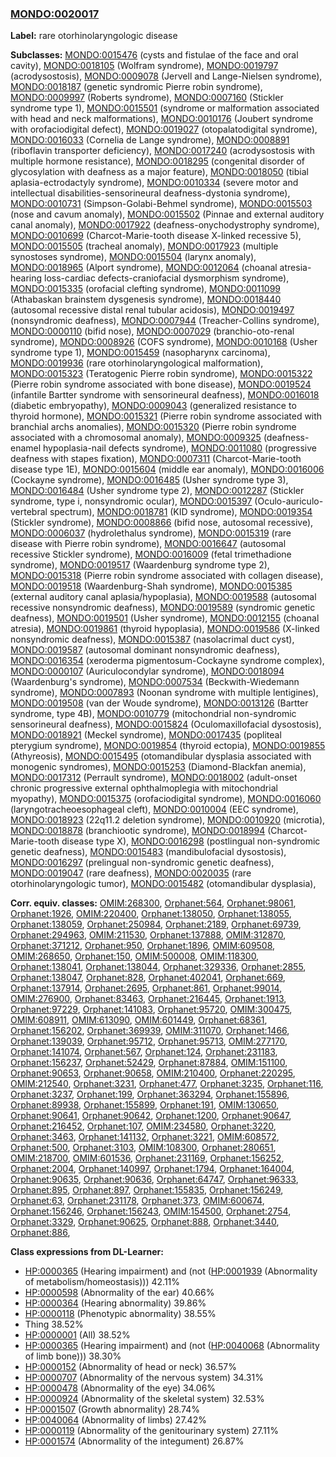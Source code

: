 
### [MONDO:0020017](http://purl.obolibrary.org/obo/MONDO_0020017)
**Label:** rare otorhinolaryngologic disease

**Subclasses:** [MONDO:0015476](http://purl.obolibrary.org/obo/MONDO_0015476) (cysts and fistulae of the face and oral cavity), [MONDO:0018105](http://purl.obolibrary.org/obo/MONDO_0018105) (Wolfram syndrome), [MONDO:0019797](http://purl.obolibrary.org/obo/MONDO_0019797) (acrodysostosis), [MONDO:0009078](http://purl.obolibrary.org/obo/MONDO_0009078) (Jervell and Lange-Nielsen syndrome), [MONDO:0018187](http://purl.obolibrary.org/obo/MONDO_0018187) (genetic syndromic Pierre robin syndrome), [MONDO:0009997](http://purl.obolibrary.org/obo/MONDO_0009997) (Roberts syndrome), [MONDO:0007160](http://purl.obolibrary.org/obo/MONDO_0007160) (Stickler syndrome type 1), [MONDO:0015501](http://purl.obolibrary.org/obo/MONDO_0015501) (syndrome or malformation associated with head and neck malformations), [MONDO:0010176](http://purl.obolibrary.org/obo/MONDO_0010176) (Joubert syndrome with orofaciodigital defect), [MONDO:0019027](http://purl.obolibrary.org/obo/MONDO_0019027) (otopalatodigital syndrome), [MONDO:0016033](http://purl.obolibrary.org/obo/MONDO_0016033) (Cornelia de Lange syndrome), [MONDO:0008891](http://purl.obolibrary.org/obo/MONDO_0008891) (riboflavin transporter deficiency), [MONDO:0017240](http://purl.obolibrary.org/obo/MONDO_0017240) (acrodysostosis with multiple hormone resistance), [MONDO:0018295](http://purl.obolibrary.org/obo/MONDO_0018295) (congenital disorder of glycosylation with deafness as a major feature), [MONDO:0018050](http://purl.obolibrary.org/obo/MONDO_0018050) (tibial aplasia-ectrodactyly syndrome), [MONDO:0010334](http://purl.obolibrary.org/obo/MONDO_0010334) (severe motor and intellectual disabilities-sensorineural deafness-dystonia syndrome), [MONDO:0010731](http://purl.obolibrary.org/obo/MONDO_0010731) (Simpson-Golabi-Behmel syndrome), [MONDO:0015503](http://purl.obolibrary.org/obo/MONDO_0015503) (nose and cavum anomaly), [MONDO:0015502](http://purl.obolibrary.org/obo/MONDO_0015502) (Pinnae and external auditory canal anomaly), [MONDO:0017922](http://purl.obolibrary.org/obo/MONDO_0017922) (deafness-onychodystrophy syndrome), [MONDO:0010699](http://purl.obolibrary.org/obo/MONDO_0010699) (Charcot-Marie-tooth disease X-linked recessive 5), [MONDO:0015505](http://purl.obolibrary.org/obo/MONDO_0015505) (tracheal anomaly), [MONDO:0017923](http://purl.obolibrary.org/obo/MONDO_0017923) (multiple synostoses syndrome), [MONDO:0015504](http://purl.obolibrary.org/obo/MONDO_0015504) (larynx anomaly), [MONDO:0018965](http://purl.obolibrary.org/obo/MONDO_0018965) (Alport syndrome), [MONDO:0012064](http://purl.obolibrary.org/obo/MONDO_0012064) (choanal atresia-hearing loss-cardiac defects-craniofacial dysmorphism syndrome), [MONDO:0015335](http://purl.obolibrary.org/obo/MONDO_0015335) (orofacial clefting syndrome), [MONDO:0011099](http://purl.obolibrary.org/obo/MONDO_0011099) (Athabaskan brainstem dysgenesis syndrome), [MONDO:0018440](http://purl.obolibrary.org/obo/MONDO_0018440) (autosomal recessive distal renal tubular acidosis), [MONDO:0019497](http://purl.obolibrary.org/obo/MONDO_0019497) (nonsyndromic deafness), [MONDO:0007944](http://purl.obolibrary.org/obo/MONDO_0007944) (Treacher-Collins syndrome), [MONDO:0000110](http://purl.obolibrary.org/obo/MONDO_0000110) (bifid nose), [MONDO:0007029](http://purl.obolibrary.org/obo/MONDO_0007029) (branchio-oto-renal syndrome), [MONDO:0008926](http://purl.obolibrary.org/obo/MONDO_0008926) (COFS syndrome), [MONDO:0010168](http://purl.obolibrary.org/obo/MONDO_0010168) (Usher syndrome type 1), [MONDO:0015459](http://purl.obolibrary.org/obo/MONDO_0015459) (nasopharynx carcinoma), [MONDO:0019936](http://purl.obolibrary.org/obo/MONDO_0019936) (rare otorhinolaryngological malformation), [MONDO:0015323](http://purl.obolibrary.org/obo/MONDO_0015323) (Teratogenic Pierre robin syndrome), [MONDO:0015322](http://purl.obolibrary.org/obo/MONDO_0015322) (Pierre robin syndrome associated with bone disease), [MONDO:0019524](http://purl.obolibrary.org/obo/MONDO_0019524) (infantile Bartter syndrome with sensorineural deafness), [MONDO:0016018](http://purl.obolibrary.org/obo/MONDO_0016018) (diabetic embryopathy), [MONDO:0009043](http://purl.obolibrary.org/obo/MONDO_0009043) (generalized resistance to thyroid hormone), [MONDO:0015321](http://purl.obolibrary.org/obo/MONDO_0015321) (Pierre robin syndrome associated with branchial archs anomalies), [MONDO:0015320](http://purl.obolibrary.org/obo/MONDO_0015320) (Pierre robin syndrome associated with a chromosomal anomaly), [MONDO:0009325](http://purl.obolibrary.org/obo/MONDO_0009325) (deafness-enamel hypoplasia-nail defects syndrome), [MONDO:0011080](http://purl.obolibrary.org/obo/MONDO_0011080) (progressive deafness with stapes fixation), [MONDO:0007311](http://purl.obolibrary.org/obo/MONDO_0007311) (Charcot-Marie-tooth disease type 1E), [MONDO:0015604](http://purl.obolibrary.org/obo/MONDO_0015604) (middle ear anomaly), [MONDO:0016006](http://purl.obolibrary.org/obo/MONDO_0016006) (Cockayne syndrome), [MONDO:0016485](http://purl.obolibrary.org/obo/MONDO_0016485) (Usher syndrome type 3), [MONDO:0016484](http://purl.obolibrary.org/obo/MONDO_0016484) (Usher syndrome type 2), [MONDO:0012287](http://purl.obolibrary.org/obo/MONDO_0012287) (Stickler syndrome, type i, nonsyndromic ocular), [MONDO:0015397](http://purl.obolibrary.org/obo/MONDO_0015397) (Oculo-auriculo-vertebral spectrum), [MONDO:0018781](http://purl.obolibrary.org/obo/MONDO_0018781) (KID syndrome), [MONDO:0019354](http://purl.obolibrary.org/obo/MONDO_0019354) (Stickler syndrome), [MONDO:0008866](http://purl.obolibrary.org/obo/MONDO_0008866) (bifid nose, autosomal recessive), [MONDO:0006037](http://purl.obolibrary.org/obo/MONDO_0006037) (hydrolethalus syndrome), [MONDO:0015319](http://purl.obolibrary.org/obo/MONDO_0015319) (rare disease with Pierre robin syndrome), [MONDO:0016647](http://purl.obolibrary.org/obo/MONDO_0016647) (autosomal recessive Stickler syndrome), [MONDO:0016009](http://purl.obolibrary.org/obo/MONDO_0016009) (fetal trimethadione syndrome), [MONDO:0019517](http://purl.obolibrary.org/obo/MONDO_0019517) (Waardenburg syndrome type 2), [MONDO:0015318](http://purl.obolibrary.org/obo/MONDO_0015318) (Pierre robin syndrome associated with collagen disease), [MONDO:0019518](http://purl.obolibrary.org/obo/MONDO_0019518) (Waardenburg-Shah syndrome), [MONDO:0015385](http://purl.obolibrary.org/obo/MONDO_0015385) (external auditory canal aplasia/hypoplasia), [MONDO:0019588](http://purl.obolibrary.org/obo/MONDO_0019588) (autosomal recessive nonsyndromic deafness), [MONDO:0019589](http://purl.obolibrary.org/obo/MONDO_0019589) (syndromic genetic deafness), [MONDO:0019501](http://purl.obolibrary.org/obo/MONDO_0019501) (Usher syndrome), [MONDO:0012155](http://purl.obolibrary.org/obo/MONDO_0012155) (choanal atresia), [MONDO:0019861](http://purl.obolibrary.org/obo/MONDO_0019861) (thyroid hypoplasia), [MONDO:0019586](http://purl.obolibrary.org/obo/MONDO_0019586) (X-linked nonsyndromic deafness), [MONDO:0015387](http://purl.obolibrary.org/obo/MONDO_0015387) (nasolacrimal duct cyst), [MONDO:0019587](http://purl.obolibrary.org/obo/MONDO_0019587) (autosomal dominant nonsyndromic deafness), [MONDO:0016354](http://purl.obolibrary.org/obo/MONDO_0016354) (xeroderma pigmentosum-Cockayne syndrome complex), [MONDO:0000107](http://purl.obolibrary.org/obo/MONDO_0000107) (Auriculocondylar syndrome), [MONDO:0018094](http://purl.obolibrary.org/obo/MONDO_0018094) (Waardenburg's syndrome), [MONDO:0007534](http://purl.obolibrary.org/obo/MONDO_0007534) (Beckwith-Wiedemann syndrome), [MONDO:0007893](http://purl.obolibrary.org/obo/MONDO_0007893) (Noonan syndrome with multiple lentigines), [MONDO:0019508](http://purl.obolibrary.org/obo/MONDO_0019508) (van der Woude syndrome), [MONDO:0013126](http://purl.obolibrary.org/obo/MONDO_0013126) (Bartter syndrome, type 4B), [MONDO:0010779](http://purl.obolibrary.org/obo/MONDO_0010779) (mitochondrial non-syndromic sensorineural deafness), [MONDO:0015824](http://purl.obolibrary.org/obo/MONDO_0015824) (Oculomaxillofacial dysostosis), [MONDO:0018921](http://purl.obolibrary.org/obo/MONDO_0018921) (Meckel syndrome), [MONDO:0017435](http://purl.obolibrary.org/obo/MONDO_0017435) (popliteal pterygium syndrome), [MONDO:0019854](http://purl.obolibrary.org/obo/MONDO_0019854) (thyroid ectopia), [MONDO:0019855](http://purl.obolibrary.org/obo/MONDO_0019855) (Athyreosis), [MONDO:0015495](http://purl.obolibrary.org/obo/MONDO_0015495) (otomandibular dysplasia associated with monogenic syndromes), [MONDO:0015253](http://purl.obolibrary.org/obo/MONDO_0015253) (Diamond-Blackfan anemia), [MONDO:0017312](http://purl.obolibrary.org/obo/MONDO_0017312) (Perrault syndrome), [MONDO:0018002](http://purl.obolibrary.org/obo/MONDO_0018002) (adult-onset chronic progressive external ophthalmoplegia with mitochondrial myopathy), [MONDO:0015375](http://purl.obolibrary.org/obo/MONDO_0015375) (orofaciodigital syndrome), [MONDO:0016060](http://purl.obolibrary.org/obo/MONDO_0016060) (laryngotracheoesophageal cleft), [MONDO:0010004](http://purl.obolibrary.org/obo/MONDO_0010004) (EEC syndrome), [MONDO:0018923](http://purl.obolibrary.org/obo/MONDO_0018923) (22q11.2 deletion syndrome), [MONDO:0010920](http://purl.obolibrary.org/obo/MONDO_0010920) (microtia), [MONDO:0018878](http://purl.obolibrary.org/obo/MONDO_0018878) (branchiootic syndrome), [MONDO:0018994](http://purl.obolibrary.org/obo/MONDO_0018994) (Charcot-Marie-tooth disease type X), [MONDO:0016298](http://purl.obolibrary.org/obo/MONDO_0016298) (postlingual non-syndromic genetic deafness), [MONDO:0015483](http://purl.obolibrary.org/obo/MONDO_0015483) (mandibulofacial dysostosis), [MONDO:0016297](http://purl.obolibrary.org/obo/MONDO_0016297) (prelingual non-syndromic genetic deafness), [MONDO:0019047](http://purl.obolibrary.org/obo/MONDO_0019047) (rare deafness), [MONDO:0020035](http://purl.obolibrary.org/obo/MONDO_0020035) (rare otorhinolaryngologic tumor), [MONDO:0015482](http://purl.obolibrary.org/obo/MONDO_0015482) (otomandibular dysplasia), 

**Corr. equiv. classes:** [OMIM:268300](http://purl.obolibrary.org/obo/OMIM_268300), [Orphanet:564](http://www.orpha.net/ORDO/Orphanet_564), [Orphanet:98061](http://www.orpha.net/ORDO/Orphanet_98061), [Orphanet:1926](http://www.orpha.net/ORDO/Orphanet_1926), [OMIM:220400](http://purl.obolibrary.org/obo/OMIM_220400), [Orphanet:138050](http://www.orpha.net/ORDO/Orphanet_138050), [Orphanet:138055](http://www.orpha.net/ORDO/Orphanet_138055), [Orphanet:138059](http://www.orpha.net/ORDO/Orphanet_138059), [Orphanet:250984](http://www.orpha.net/ORDO/Orphanet_250984), [Orphanet:2189](http://www.orpha.net/ORDO/Orphanet_2189), [Orphanet:69739](http://www.orpha.net/ORDO/Orphanet_69739), [Orphanet:294963](http://www.orpha.net/ORDO/Orphanet_294963), [OMIM:211530](http://purl.obolibrary.org/obo/OMIM_211530), [Orphanet:137888](http://www.orpha.net/ORDO/Orphanet_137888), [OMIM:312870](http://purl.obolibrary.org/obo/OMIM_312870), [Orphanet:371212](http://www.orpha.net/ORDO/Orphanet_371212), [Orphanet:950](http://www.orpha.net/ORDO/Orphanet_950), [Orphanet:1896](http://www.orpha.net/ORDO/Orphanet_1896), [OMIM:609508](http://purl.obolibrary.org/obo/OMIM_609508), [OMIM:268650](http://purl.obolibrary.org/obo/OMIM_268650), [Orphanet:150](http://www.orpha.net/ORDO/Orphanet_150), [OMIM:500008](http://purl.obolibrary.org/obo/OMIM_500008), [OMIM:118300](http://purl.obolibrary.org/obo/OMIM_118300), [Orphanet:138041](http://www.orpha.net/ORDO/Orphanet_138041), [Orphanet:138044](http://www.orpha.net/ORDO/Orphanet_138044), [Orphanet:329336](http://www.orpha.net/ORDO/Orphanet_329336), [Orphanet:2855](http://www.orpha.net/ORDO/Orphanet_2855), [Orphanet:138047](http://www.orpha.net/ORDO/Orphanet_138047), [Orphanet:828](http://www.orpha.net/ORDO/Orphanet_828), [Orphanet:402041](http://www.orpha.net/ORDO/Orphanet_402041), [Orphanet:669](http://www.orpha.net/ORDO/Orphanet_669), [Orphanet:137914](http://www.orpha.net/ORDO/Orphanet_137914), [Orphanet:2695](http://www.orpha.net/ORDO/Orphanet_2695), [Orphanet:861](http://www.orpha.net/ORDO/Orphanet_861), [Orphanet:99014](http://www.orpha.net/ORDO/Orphanet_99014), [OMIM:276900](http://purl.obolibrary.org/obo/OMIM_276900), [Orphanet:83463](http://www.orpha.net/ORDO/Orphanet_83463), [Orphanet:216445](http://www.orpha.net/ORDO/Orphanet_216445), [Orphanet:1913](http://www.orpha.net/ORDO/Orphanet_1913), [Orphanet:97229](http://www.orpha.net/ORDO/Orphanet_97229), [Orphanet:141083](http://www.orpha.net/ORDO/Orphanet_141083), [Orphanet:95720](http://www.orpha.net/ORDO/Orphanet_95720), [OMIM:300475](http://purl.obolibrary.org/obo/OMIM_300475), [OMIM:608911](http://purl.obolibrary.org/obo/OMIM_608911), [OMIM:613090](http://purl.obolibrary.org/obo/OMIM_613090), [OMIM:601449](http://purl.obolibrary.org/obo/OMIM_601449), [Orphanet:68361](http://www.orpha.net/ORDO/Orphanet_68361), [Orphanet:156202](http://www.orpha.net/ORDO/Orphanet_156202), [Orphanet:369939](http://www.orpha.net/ORDO/Orphanet_369939), [OMIM:311070](http://purl.obolibrary.org/obo/OMIM_311070), [Orphanet:1466](http://www.orpha.net/ORDO/Orphanet_1466), [Orphanet:139039](http://www.orpha.net/ORDO/Orphanet_139039), [Orphanet:95712](http://www.orpha.net/ORDO/Orphanet_95712), [Orphanet:95713](http://www.orpha.net/ORDO/Orphanet_95713), [OMIM:277170](http://purl.obolibrary.org/obo/OMIM_277170), [Orphanet:141074](http://www.orpha.net/ORDO/Orphanet_141074), [Orphanet:567](http://www.orpha.net/ORDO/Orphanet_567), [Orphanet:124](http://www.orpha.net/ORDO/Orphanet_124), [Orphanet:231183](http://www.orpha.net/ORDO/Orphanet_231183), [Orphanet:156237](http://www.orpha.net/ORDO/Orphanet_156237), [Orphanet:52429](http://www.orpha.net/ORDO/Orphanet_52429), [Orphanet:87884](http://www.orpha.net/ORDO/Orphanet_87884), [OMIM:151100](http://purl.obolibrary.org/obo/OMIM_151100), [Orphanet:90653](http://www.orpha.net/ORDO/Orphanet_90653), [Orphanet:90658](http://www.orpha.net/ORDO/Orphanet_90658), [OMIM:210400](http://purl.obolibrary.org/obo/OMIM_210400), [Orphanet:220295](http://www.orpha.net/ORDO/Orphanet_220295), [OMIM:212540](http://purl.obolibrary.org/obo/OMIM_212540), [Orphanet:3231](http://www.orpha.net/ORDO/Orphanet_3231), [Orphanet:477](http://www.orpha.net/ORDO/Orphanet_477), [Orphanet:3235](http://www.orpha.net/ORDO/Orphanet_3235), [Orphanet:116](http://www.orpha.net/ORDO/Orphanet_116), [Orphanet:3237](http://www.orpha.net/ORDO/Orphanet_3237), [Orphanet:199](http://www.orpha.net/ORDO/Orphanet_199), [Orphanet:363294](http://www.orpha.net/ORDO/Orphanet_363294), [Orphanet:155896](http://www.orpha.net/ORDO/Orphanet_155896), [Orphanet:89938](http://www.orpha.net/ORDO/Orphanet_89938), [Orphanet:155899](http://www.orpha.net/ORDO/Orphanet_155899), [Orphanet:191](http://www.orpha.net/ORDO/Orphanet_191), [OMIM:130650](http://purl.obolibrary.org/obo/OMIM_130650), [Orphanet:90641](http://www.orpha.net/ORDO/Orphanet_90641), [Orphanet:90642](http://www.orpha.net/ORDO/Orphanet_90642), [Orphanet:1200](http://www.orpha.net/ORDO/Orphanet_1200), [Orphanet:90647](http://www.orpha.net/ORDO/Orphanet_90647), [Orphanet:216452](http://www.orpha.net/ORDO/Orphanet_216452), [Orphanet:107](http://www.orpha.net/ORDO/Orphanet_107), [OMIM:234580](http://purl.obolibrary.org/obo/OMIM_234580), [Orphanet:3220](http://www.orpha.net/ORDO/Orphanet_3220), [Orphanet:3463](http://www.orpha.net/ORDO/Orphanet_3463), [Orphanet:141132](http://www.orpha.net/ORDO/Orphanet_141132), [Orphanet:3221](http://www.orpha.net/ORDO/Orphanet_3221), [OMIM:608572](http://purl.obolibrary.org/obo/OMIM_608572), [Orphanet:500](http://www.orpha.net/ORDO/Orphanet_500), [Orphanet:3103](http://www.orpha.net/ORDO/Orphanet_3103), [OMIM:108300](http://purl.obolibrary.org/obo/OMIM_108300), [Orphanet:280651](http://www.orpha.net/ORDO/Orphanet_280651), [OMIM:218700](http://purl.obolibrary.org/obo/OMIM_218700), [OMIM:601536](http://purl.obolibrary.org/obo/OMIM_601536), [Orphanet:231169](http://www.orpha.net/ORDO/Orphanet_231169), [Orphanet:156252](http://www.orpha.net/ORDO/Orphanet_156252), [Orphanet:2004](http://www.orpha.net/ORDO/Orphanet_2004), [Orphanet:140997](http://www.orpha.net/ORDO/Orphanet_140997), [Orphanet:1794](http://www.orpha.net/ORDO/Orphanet_1794), [Orphanet:164004](http://www.orpha.net/ORDO/Orphanet_164004), [Orphanet:90635](http://www.orpha.net/ORDO/Orphanet_90635), [Orphanet:90636](http://www.orpha.net/ORDO/Orphanet_90636), [Orphanet:64747](http://www.orpha.net/ORDO/Orphanet_64747), [Orphanet:96333](http://www.orpha.net/ORDO/Orphanet_96333), [Orphanet:895](http://www.orpha.net/ORDO/Orphanet_895), [Orphanet:897](http://www.orpha.net/ORDO/Orphanet_897), [Orphanet:155835](http://www.orpha.net/ORDO/Orphanet_155835), [Orphanet:156249](http://www.orpha.net/ORDO/Orphanet_156249), [Orphanet:63](http://www.orpha.net/ORDO/Orphanet_63), [Orphanet:231178](http://www.orpha.net/ORDO/Orphanet_231178), [Orphanet:373](http://www.orpha.net/ORDO/Orphanet_373), [OMIM:600674](http://purl.obolibrary.org/obo/OMIM_600674), [Orphanet:156246](http://www.orpha.net/ORDO/Orphanet_156246), [Orphanet:156243](http://www.orpha.net/ORDO/Orphanet_156243), [OMIM:154500](http://purl.obolibrary.org/obo/OMIM_154500), [Orphanet:2754](http://www.orpha.net/ORDO/Orphanet_2754), [Orphanet:3329](http://www.orpha.net/ORDO/Orphanet_3329), [Orphanet:90625](http://www.orpha.net/ORDO/Orphanet_90625), [Orphanet:888](http://www.orpha.net/ORDO/Orphanet_888), [Orphanet:3440](http://www.orpha.net/ORDO/Orphanet_3440), [Orphanet:886](http://www.orpha.net/ORDO/Orphanet_886), 

**Class expressions from DL-Learner:**

- [HP:0000365](http://purl.obolibrary.org/obo/HP_0000365) (Hearing impairment) and (not ([HP:0001939](http://purl.obolibrary.org/obo/HP_0001939) (Abnormality of metabolism/homeostasis))) 42.11%
- [HP:0000598](http://purl.obolibrary.org/obo/HP_0000598) (Abnormality of the ear) 40.66%
- [HP:0000364](http://purl.obolibrary.org/obo/HP_0000364) (Hearing abnormality) 39.86%
- [HP:0000118](http://purl.obolibrary.org/obo/HP_0000118) (Phenotypic abnormality) 38.55%
- Thing 38.52%
- [HP:0000001](http://purl.obolibrary.org/obo/HP_0000001) (All) 38.52%
- [HP:0000365](http://purl.obolibrary.org/obo/HP_0000365) (Hearing impairment) and (not ([HP:0040068](http://purl.obolibrary.org/obo/HP_0040068) (Abnormality of limb bone))) 38.30%
- [HP:0000152](http://purl.obolibrary.org/obo/HP_0000152) (Abnormality of head or neck) 36.57%
- [HP:0000707](http://purl.obolibrary.org/obo/HP_0000707) (Abnormality of the nervous system) 34.31%
- [HP:0000478](http://purl.obolibrary.org/obo/HP_0000478) (Abnormality of the eye) 34.06%
- [HP:0000924](http://purl.obolibrary.org/obo/HP_0000924) (Abnormality of the skeletal system) 32.53%
- [HP:0001507](http://purl.obolibrary.org/obo/HP_0001507) (Growth abnormality) 28.74%
- [HP:0040064](http://purl.obolibrary.org/obo/HP_0040064) (Abnormality of limbs) 27.42%
- [HP:0000119](http://purl.obolibrary.org/obo/HP_0000119) (Abnormality of the genitourinary system) 27.11%
- [HP:0001574](http://purl.obolibrary.org/obo/HP_0001574) (Abnormality of the integument) 26.87%


